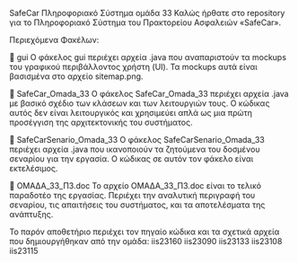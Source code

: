 SafeCar Πληροφοριακό Σύστημα ομάδα 33
Καλώς ήρθατε στο repository για το Πληροφοριακό Σύστημα του Πρακτορείου Ασφαλειών «SafeCar».

Περιεχόμενα Φακέλων:

📂 gui
Ο φάκελος gui περιέχει αρχεία .java που αναπαριστούν τα mockups του γραφικού περιβάλλοντος χρήστη (UI). Τα mockups αυτά είναι βασισμένα στο αρχείο sitemap.png.

📂 SafeCar_Omada_33
Ο φάκελος SafeCar_Omada_33 περιέχει αρχεία .java με βασικό σχέδιο των κλάσεων και των λειτουργιών τους. Ο κώδικας αυτός δεν είναι λειτουργικός και χρησιμεύει απλά ως μια πρώτη προσέγγιση της αρχιτεκτονικής του συστήματος.

📂 SafeCarSenario_Omada_33
Ο φάκελος SafeCarSenario_Omada_33 περιέχει αρχεία .java που ικανοποιούν τα ζητούμενα του δοσμένου σεναρίου για την εργασία. Ο κώδικας σε αυτόν τον φάκελο είναι εκτελέσιμος.

📄 ΟΜΑΔΑ_33_Π3.doc
Το αρχείο ΟΜΑΔΑ_33_Π3.doc είναι το τελικό παραδοτέο της εργασίας. Περιέχει την αναλυτική περιγραφή του σεναρίου, τις απαιτήσεις του συστήματος, και τα αποτελέσματα της ανάπτυξης.

Το παρόν αποθετήριο περιέχει τον πηγαίο κώδικα και τα σχετικά αρχεία που δημιουργήθηκαν από την ομάδα:
iis23160
iis23090
iis23133
iis23108
iis23115

